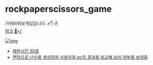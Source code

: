# rockpaperscissors_game
가위바위보게임입니다. ✊🖐✌<br>
<a href="https://kim-bab.github.io/rockpaperscissors_game/index.html">링크 🚀</


![img](https://user-images.githubusercontent.com/79827829/219270595-77adbb82-a119-4ccd-959a-c0913e1383c8.JPG)



- 제한시간 30초
- 랜덤으로 난수를 생성하여 사용자와 pc의 결과를 비교해 승리 여부를 보여줌
